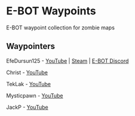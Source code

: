 # E-BOT Waypoints
E-BOT waypoint collection for zombie maps

## Waypointers
EfeDursun125 - [YouTube](https://www.youtube.com/channel/UCPAGRNIacgHUjPNeAhU1Ypg) | [Steam](https://steamcommunity.com/id/EfeDursun91/) | [E-BOT Discord](https://discord.gg/v7PesBamXt)

Christ - [YouTube](https://www.youtube.com/@soychrist)

TekLak - [YouTube](https://www.youtube.com/@teklak8802)

Mysticpawn - [YouTube](https://www.youtube.com/channel/UC3YwjwjBTTjqX7PpyCtfgpA)

JackP - [YouTube](https://www.youtube.com/channel/UC5LLi3WFdlW1q6NQt10gd9g)
